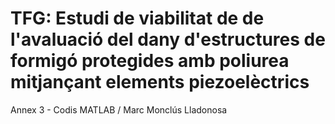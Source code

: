 # TFG: Estudi de viabilitat de de l'avaluació del dany d'estructures de formigó protegides amb poliurea mitjançant elements piezoelèctrics
Annex 3 - Codis MATLAB
 / Marc Monclús Lladonosa
